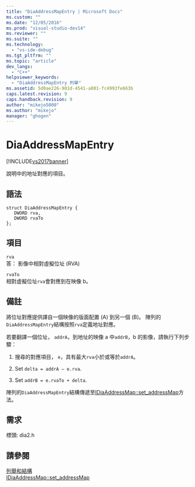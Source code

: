 ```yaml
---
title: "DiaAddressMapEntry | Microsoft Docs"
ms.custom: ""
ms.date: "12/05/2016"
ms.prod: "visual-studio-dev14"
ms.reviewer: ""
ms.suite: ""
ms.technology: 
  - "vs-ide-debug"
ms.tgt_pltfrm: ""
ms.topic: "article"
dev_langs: 
  - "C++"
helpviewer_keywords: 
  - "DiaAddressMapEntry 列舉"
ms.assetid: 5d0ae226-981d-4541-a801-fc4993fe663b
caps.latest.revision: 9
caps.handback.revision: 9
author: "mikejo5000"
ms.author: "mikejo"
manager: "ghogen"
---
```

# DiaAddressMapEntry
[!INCLUDE[vs2017banner](../../code-quality/includes/vs2017banner.md)]

說明中的地址對應的項目。  
  
## 語法  
  
```cpp#  
struct DiaAddressMapEntry {   
   DWORD rva,  
   DWORD rvaTo  
};  
```  
  
## 項目  
 `rva`  
 答： 影像中相對虛擬位址 \(RVA\)  
  
 `rvaTo`  
 相對虛擬位址`rva`會對應到在映像 b。  
  
## 備註  
 將位址對應提供譯自一個映像的版面配置 \(A\) 到另一個 \(B\)。  陣列的`DiaAddressMapEntry`結構按照`rva`定義地址對應。  
  
 若要翻譯一個位址， `addrA`，到地址的映像 a 中`addrB`，b 的影像，請執行下列步驟：  
  
1.  搜尋的對應項目， `e`，具有最大`rva`小於或等於`addrA`。  
  
2.  Set `delta = addrA – e.rva`.  
  
3.  Set `addrB = e.rvaTo + delta`.  
  
 陣列的`DiaAddressMapEntry`結構傳遞至[IDiaAddressMap::set\_addressMap](../../debugger/debug-interface-access/idiaaddressmap-set-addressmap.md)方法。  
  
## 需求  
 標頭: dia2.h  
  
## 請參閱  
 [列舉和結構](../../debugger/debug-interface-access/enumerations-and-structures.md)   
 [IDiaAddressMap::set\_addressMap](../../debugger/debug-interface-access/idiaaddressmap-set-addressmap.md)
